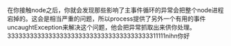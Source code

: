 在你接触node之后，你就会发现那些影响了主事件循环的异常会把整个node进程宕掉的。这会是相当严重的问题，所以process提供了另外一个有用的事件uncaughtException来解决这个问题，他会把异常抓取出来供你处理。33333333333333333333333333333333333333311111nihn你好